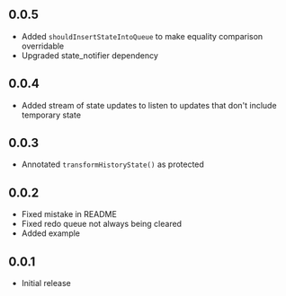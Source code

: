 ## 0.0.5

* Added ``shouldInsertStateIntoQueue`` to make equality comparison overridable
* Upgraded state_notifier dependency

## 0.0.4

* Added stream of state updates to listen to updates that don't include temporary state

## 0.0.3

* Annotated ``transformHistoryState()`` as protected

## 0.0.2

* Fixed mistake in README
* Fixed redo queue not always being cleared
* Added example

## 0.0.1

* Initial release
